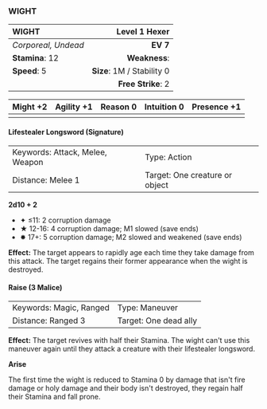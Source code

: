 ### WIGHT

| WIGHT               |          **Level 1 Hexer** |
| :------------------ | -------------------------: |
| *Corporeal, Undead* |                   **EV 7** |
| **Stamina**: 12     |              **Weakness**: |
| **Speed**: 5        | **Size**: 1M / Stability 0 |
|                     |         **Free Strike**: 2 |

| **Might** +2 | **Agility** +1 | **Reason** 0 | **Intuition** 0 | **Presence** +1 |
| ------------ | -------------- | ------------ | --------------- | --------------- |
|              |                |              |                 |                 |

#### Lifestealer Longsword (Signature)

|                                 |                                |
| :------------------------------ | :----------------------------- |
| Keywords: Attack, Melee, Weapon | Type: Action                   |
| Distance: Melee 1               | Target: One creature or object |

**2d10 + 2**

- ✦ ≤11: 2 corruption damage
- ★ 12-16: 4 corruption damage; M1 slowed (save ends)
- ✸ 17+: 5 corruption damage; M2 slowed and weakened (save ends)

**Effect:** The target appears to rapidly age each time they take damage from this attack. The target regains their former appearance when the wight is destroyed.

#### Raise (3 Malice)

|                         |                       |
| :---------------------- | :-------------------- |
| Keywords: Magic, Ranged | Type: Maneuver        |
| Distance: Ranged 3      | Target: One dead ally |

**Effect:** The target revives with half their Stamina. The wight can't use this maneuver again until they attack a creature with their lifestealer longsword.

**Arise**

The first time the wight is reduced to Stamina 0 by damage that isn't fire damage or holy damage and their body isn't destroyed, they regain half their Stamina and fall prone.
